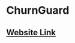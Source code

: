 # ChurnGuard

## [Website Link](https://siddharth114-customerchurn-churnguard-s7e4mc.streamlit.app/)

